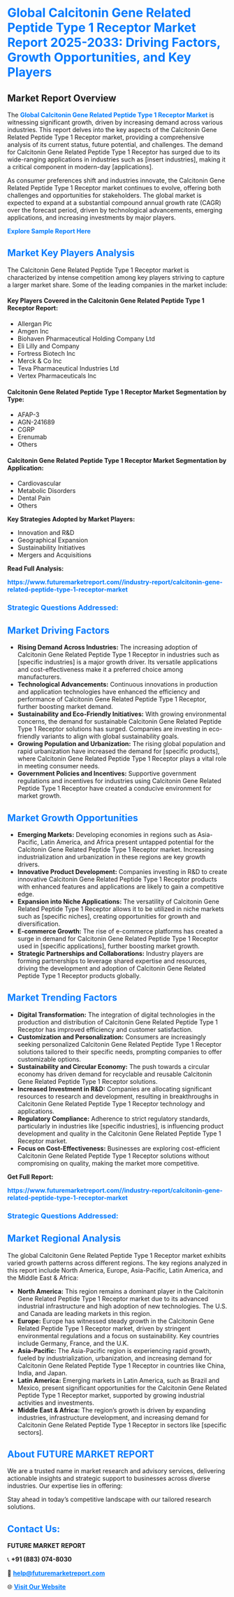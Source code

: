<h1 style="color: #007BFF;">Global Calcitonin Gene Related Peptide Type 1 Receptor Market Report 2025-2033: Driving Factors, Growth Opportunities, and Key Players</h1>

<section id="overview">
<h2>Market Report Overview</h2>
<p>The <a href="https://www.futuremarketreport.com//industry-report/calcitonin-gene-related-peptide-type-1-receptor-market" style="color: #007BFF; text-decoration: none;"><strong>Global Calcitonin Gene Related Peptide Type 1 Receptor Market</strong></a> is witnessing significant growth, driven by increasing demand across various industries. This report delves into the key aspects of the Calcitonin Gene Related Peptide Type 1 Receptor market, providing a comprehensive analysis of its current status, future potential, and challenges. The demand for Calcitonin Gene Related Peptide Type 1 Receptor has surged due to its wide-ranging applications in industries such as [insert industries], making it a critical component in modern-day [applications].</p>
<p>As consumer preferences shift and industries innovate, the Calcitonin Gene Related Peptide Type 1 Receptor market continues to evolve, offering both challenges and opportunities for stakeholders. The global market is expected to expand at a substantial compound annual growth rate (CAGR) over the forecast period, driven by technological advancements, emerging applications, and increasing investments by major players.</p>
</section>

<section id="overview">
<p><a href="https://www.futuremarketreport.com//request-sample/reportId=54637" style="color: #007BFF; text-decoration: none;"><strong>Explore Sample Report Here</strong></a></p>
</section>

<section id="key-players">
<h2 style="color: #007BFF;">Market Key Players Analysis</h2>
<p>The Calcitonin Gene Related Peptide Type 1 Receptor market is characterized by intense competition among key players striving to capture a larger market share. Some of the leading companies in the market include:</p>
<h4>Key Players Covered in the Calcitonin Gene Related Peptide Type 1 Receptor Report:</h4>
<ul><li>Allergan Plc</li><li>Amgen Inc</li><li>Biohaven Pharmaceutical Holding Company Ltd</li><li>Eli Lilly and Company</li><li>Fortress Biotech Inc</li><li>Merck &amp; Co Inc</li><li>Teva Pharmaceutical Industries Ltd</li><li>Vertex Pharmaceuticals Inc</li></ul>
<h4>Calcitonin Gene Related Peptide Type 1 Receptor Market Segmentation by Type:</h4>
<ul><li>AFAP-3</li><li>AGN-241689</li><li>CGRP</li><li>Erenumab</li><li>Others</li></ul>

<h4>Calcitonin Gene Related Peptide Type 1 Receptor Market Segmentation by Application:</h4>
<ul><li>Cardiovascular</li><li>Metabolic Disorders</li><li>Dental Pain</li><li>Others</li></ul>
<p><strong>Key Strategies Adopted by Market Players:</strong></p>
<ul>
<li>Innovation and R&D</li>
<li>Geographical Expansion</li>
<li>Sustainability Initiatives</li>
<li>Mergers and Acquisitions</li>
</ul>
</section>

<section>
<p><strong>Read Full Analysis: </strong></p><a href="https://www.futuremarketreport.com//industry-report/calcitonin-gene-related-peptide-type-1-receptor-market" style="color: #007BFF; text-decoration: none;"><strong>https://www.futuremarketreport.com//industry-report/calcitonin-gene-related-peptide-type-1-receptor-market</strong></a>
<h3 style="color: #007BFF;">Strategic Questions Addressed:</h3>
</section>

<section id="driving-factors">
<h2 style="color: #007BFF;">Market Driving Factors</h2>
<ul>
<li><strong>Rising Demand Across Industries:</strong> The increasing adoption of Calcitonin Gene Related Peptide Type 1 Receptor in industries such as [specific industries] is a major growth driver. Its versatile applications and cost-effectiveness make it a preferred choice among manufacturers.</li>
<li><strong>Technological Advancements:</strong> Continuous innovations in production and application technologies have enhanced the efficiency and performance of Calcitonin Gene Related Peptide Type 1 Receptor, further boosting market demand.</li>
<li><strong>Sustainability and Eco-Friendly Initiatives:</strong> With growing environmental concerns, the demand for sustainable Calcitonin Gene Related Peptide Type 1 Receptor solutions has surged. Companies are investing in eco-friendly variants to align with global sustainability goals.</li>
<li><strong>Growing Population and Urbanization:</strong> The rising global population and rapid urbanization have increased the demand for [specific products], where Calcitonin Gene Related Peptide Type 1 Receptor plays a vital role in meeting consumer needs.</li>
<li><strong>Government Policies and Incentives:</strong> Supportive government regulations and incentives for industries using Calcitonin Gene Related Peptide Type 1 Receptor have created a conducive environment for market growth.</li>
</ul>
</section>

<section id="growth-opportunities">
<h2 style="color: #007BFF;">Market Growth Opportunities</h2>
<ul>
<li><strong>Emerging Markets:</strong> Developing economies in regions such as Asia-Pacific, Latin America, and Africa present untapped potential for the Calcitonin Gene Related Peptide Type 1 Receptor market. Increasing industrialization and urbanization in these regions are key growth drivers.</li>
<li><strong>Innovative Product Development:</strong> Companies investing in R&D to create innovative Calcitonin Gene Related Peptide Type 1 Receptor products with enhanced features and applications are likely to gain a competitive edge.</li>
<li><strong>Expansion into Niche Applications:</strong> The versatility of Calcitonin Gene Related Peptide Type 1 Receptor allows it to be utilized in niche markets such as [specific niches], creating opportunities for growth and diversification.</li>
<li><strong>E-commerce Growth:</strong> The rise of e-commerce platforms has created a surge in demand for Calcitonin Gene Related Peptide Type 1 Receptor used in [specific applications], further boosting market growth.</li>
<li><strong>Strategic Partnerships and Collaborations:</strong> Industry players are forming partnerships to leverage shared expertise and resources, driving the development and adoption of Calcitonin Gene Related Peptide Type 1 Receptor products globally.</li>
</ul>
</section>

<section id="trending-factors">
<h2 style="color: #007BFF;">Market Trending Factors</h2>
<ul>
<li><strong>Digital Transformation:</strong> The integration of digital technologies in the production and distribution of Calcitonin Gene Related Peptide Type 1 Receptor has improved efficiency and customer satisfaction.</li>
<li><strong>Customization and Personalization:</strong> Consumers are increasingly seeking personalized Calcitonin Gene Related Peptide Type 1 Receptor solutions tailored to their specific needs, prompting companies to offer customizable options.</li>
<li><strong>Sustainability and Circular Economy:</strong> The push towards a circular economy has driven demand for recyclable and reusable Calcitonin Gene Related Peptide Type 1 Receptor solutions.</li>
<li><strong>Increased Investment in R&D:</strong> Companies are allocating significant resources to research and development, resulting in breakthroughs in Calcitonin Gene Related Peptide Type 1 Receptor technology and applications.</li>
<li><strong>Regulatory Compliance:</strong> Adherence to strict regulatory standards, particularly in industries like [specific industries], is influencing product development and quality in the Calcitonin Gene Related Peptide Type 1 Receptor market.</li>
<li><strong>Focus on Cost-Effectiveness:</strong> Businesses are exploring cost-efficient Calcitonin Gene Related Peptide Type 1 Receptor solutions without compromising on quality, making the market more competitive.</li>
</ul>
</section>

<section>
<p><strong>Get Full Report: </strong></p><a href="https://www.futuremarketreport.com//industry-report/calcitonin-gene-related-peptide-type-1-receptor-market" style="color: #007BFF; text-decoration: none;"><strong>https://www.futuremarketreport.com//industry-report/calcitonin-gene-related-peptide-type-1-receptor-market</strong></a>
<h3 style="color: #007BFF;">Strategic Questions Addressed:</h3>
</section>


<section id="regional-analysis">
<h2 style="color: #007BFF;">Market Regional Analysis</h2>
<p>The global Calcitonin Gene Related Peptide Type 1 Receptor market exhibits varied growth patterns across different regions. The key regions analyzed in this report include North America, Europe, Asia-Pacific, Latin America, and the Middle East & Africa:</p>
<ul>
<li><strong>North America:</strong> This region remains a dominant player in the Calcitonin Gene Related Peptide Type 1 Receptor market due to its advanced industrial infrastructure and high adoption of new technologies. The U.S. and Canada are leading markets in this region.</li>
<li><strong>Europe:</strong> Europe has witnessed steady growth in the Calcitonin Gene Related Peptide Type 1 Receptor market, driven by stringent environmental regulations and a focus on sustainability. Key countries include Germany, France, and the U.K.</li>
<li><strong>Asia-Pacific:</strong> The Asia-Pacific region is experiencing rapid growth, fueled by industrialization, urbanization, and increasing demand for Calcitonin Gene Related Peptide Type 1 Receptor in countries like China, India, and Japan.</li>
<li><strong>Latin America:</strong> Emerging markets in Latin America, such as Brazil and Mexico, present significant opportunities for the Calcitonin Gene Related Peptide Type 1 Receptor market, supported by growing industrial activities and investments.</li>
<li><strong>Middle East & Africa:</strong> The region’s growth is driven by expanding industries, infrastructure development, and increasing demand for Calcitonin Gene Related Peptide Type 1 Receptor in sectors like [specific sectors].</li>
</ul>
</section>

<footer>
<h2 style="color: #007BFF;">About FUTURE MARKET REPORT</h2>
<p>We are a trusted name in market research and advisory services, delivering actionable insights and strategic support to businesses across diverse industries. Our expertise lies in offering:</p>

<p>Stay ahead in today’s competitive landscape with our tailored research solutions.</p>

<h2 style="color: #007BFF;">Contact Us:</h2>
<p><strong>FUTURE MARKET REPORT</strong></p>
<p>📞 <strong>+91 (883) 074-8030</strong></p>
<p>📧 <strong><a href="mailto:help@futuremarketreport.com" style="color: #007BFF;">help@futuremarketreport.com</a></strong></p>
<p>🌐 <strong><a href="https://www.futuremarketreport.com/" style="color: #007BFF;">Visit Our Website</a></strong></p>
</footer>